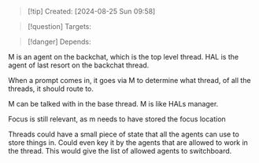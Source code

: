 
>[!tip] Created: [2024-08-25 Sun 09:58]

>[!question] Targets: 

>[!danger] Depends: 

M is an agent on the backchat, which is the top level thread.
HAL is the agent of last resort on the backchat thread.

When a prompt comes in, it goes via M to determine what thread, of all the threads, it should route to.

M can be talked with in the base thread.
M is like HALs manager.

Focus is still relevant, as m needs to have stored the focus location

Threads could have a small piece of state that all the agents can use to store things in.  Could even key it by the agents that are allowed to work in the thread.  This would give the list of allowed agents to switchboard.